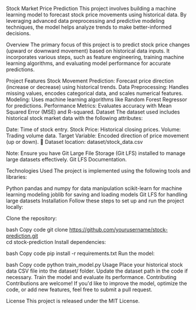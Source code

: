 Stock Market Price Prediction
This project involves building a machine learning model to forecast stock price movements using historical data. By leveraging advanced data preprocessing and predictive modeling techniques, the model helps analyze trends to make better-informed decisions.

Overview
The primary focus of this project is to predict stock price changes (upward or downward movement) based on historical data inputs. It incorporates various steps, such as feature engineering, training machine learning algorithms, and evaluating model performance for accurate predictions.

Project Features
Stock Movement Prediction: Forecast price direction (increase or decrease) using historical trends.
Data Preprocessing: Handles missing values, encodes categorical data, and scales numerical features.
Modeling: Uses machine learning algorithms like Random Forest Regressor for predictions.
Performance Metrics: Evaluates accuracy with Mean Squared Error (MSE) and R-squared.
Dataset
The dataset used includes historical stock market data with the following attributes:

Date: Time of stock entry.
Stock Price: Historical closing prices.
Volume: Trading volume data.
Target Variable: Encoded direction of price movement (up or down).
📁 Dataset location: dataset/stock_data.csv

Note: Ensure you have Git Large File Storage (Git LFS) installed to manage large datasets effectively. Git LFS Documentation.

Technologies Used
The project is implemented using the following tools and libraries:

Python
pandas and numpy for data manipulation
scikit-learn for machine learning modeling
joblib for saving and loading models
Git LFS for handling large datasets
Installation
Follow these steps to set up and run the project locally:

Clone the repository:

bash
Copy code
git clone https://github.com/yourusername/stock-prediction.git  
cd stock-prediction
Install dependencies:

bash
Copy code
pip install -r requirements.txt
Run the model:

bash
Copy code
python train_model.py
Usage
Place your historical stock data CSV file into the dataset/ folder.
Update the dataset path in the code if necessary.
Train the model and evaluate its performance.
Contributing
Contributions are welcome! If you'd like to improve the model, optimize the code, or add new features, feel free to submit a pull request.

License
This project is released under the MIT License.

